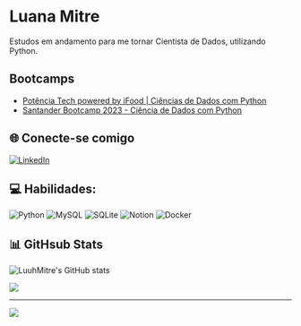 # **Luana Mitre**

Estudos em andamento para me tornar Cientista de Dados, utilizando Python.

## Bootcamps
- [Potência Tech powered by iFood | Ciências de Dados com Python](https://web.dio.me/track/potencia-tech-powered-ifood-ciencias-de-dados-com-python?tab=path)
- [Santander Bootcamp 2023 - Ciência de Dados com Python](https://web.dio.me/track/71477949-f762-43c6-9bf2-9cf3d7f61d4a)

## 🌐 Conecte-se comigo
[![LinkedIn](https://img.shields.io/badge/LinkedIn-%230077B5.svg?logo=linkedin&logoColor=white)](https://linkedin.com/in/luana-mitre)



## 💻 Habilidades:
![Python](https://img.shields.io/badge/python-3670A0?style=for-the-badge&logo=python&logoColor=ffdd54) ![MySQL](https://img.shields.io/badge/mysql-%2300f.svg?style=for-the-badge&logo=mysql&logoColor=white) ![SQLite](https://img.shields.io/badge/sqlite-%2307405e.svg?style=for-the-badge&logo=sqlite&logoColor=white) ![Notion](https://img.shields.io/badge/Notion-%23000000.svg?style=for-the-badge&logo=notion&logoColor=white) ![Docker](https://img.shields.io/badge/docker-%230db7ed.svg?style=for-the-badge&logo=docker&logoColor=white)

## 📊 GitHsub Stats
![LuuhMitre's GitHub stats](https://github-readme-stats.vercel.app/api/?username=LuuhMitre&theme=midnight-purple&show_icons=True&hide_title=True&hide=stars)

![](https://github-readme-stats.vercel.app/api/top-langs/?username=LuuhMitre&theme=midnight-purple&hide_border=false&include_all_commits=false&count_private=false&layout=compact)


---
[![](https://visitcount.itsvg.in/api?id=LuuhMitre&icon=0&color=0)](https://visitcount.itsvg.in)

<!-- Proudly created with GPRM ( https://gprm.itsvg.in ) -->
